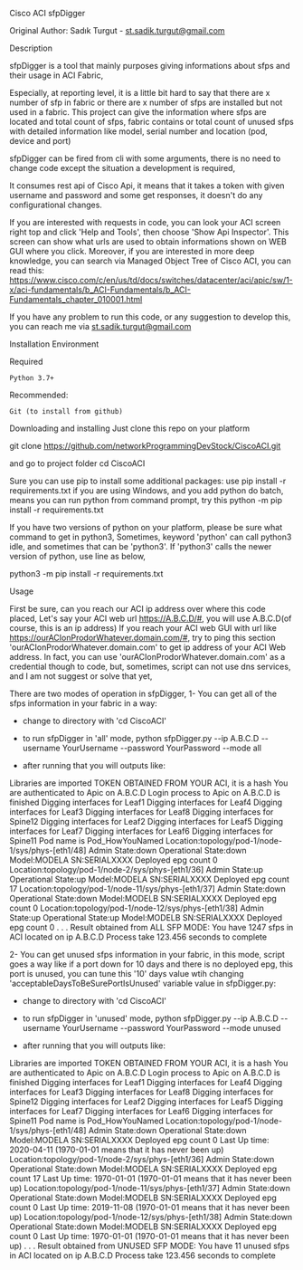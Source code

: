 Cisco ACI sfpDigger

Original Author: Sadık Turgut - st.sadik.turgut@gmail.com


Description

sfpDigger is a tool that mainly purposes giving informations about sfps and their usage in ACI Fabric,

Especially, at reporting level, it is a little bit hard to say that there are x number of sfp in fabric or there are x number of sfps are installed but not used in a fabric. This project can give the information where sfps are located and total count of sfps, fabric contains or total count of unused sfps with detailed information like model, serial number and location (pod, device and port)

sfpDigger can be fired from cli with some arguments, there is no need to change code except the situation a development is required,

It consumes rest api of Cisco Api, it means that it takes a token with given username and password and some get responses, it doesn't do any configurational changes.

If you are interested with requests in code, you can look your ACI screen right top and click 'Help and Tools', then choose 'Show Api Inspector'. This screen can show what urls are used to obtain informations shown on WEB GUI where you click. Moreover, if you are interested in more deep knowledge, you can search via Managed Object Tree of Cisco ACI, you can read this:
https://www.cisco.com/c/en/us/td/docs/switches/datacenter/aci/apic/sw/1-x/aci-fundamentals/b_ACI-Fundamentals/b_ACI-Fundamentals_chapter_010001.html

If you have any problem to run this code, or any suggestion to develop this, you can reach me via st.sadik.turgut@gmail.com


Installation
Environment

Required

    Python 3.7+

Recommended:

    Git (to install from github)

Downloading and installing
Just clone this repo on your platform

git clone https://github.com/networkProgrammingDevStock/CiscoACI.git

and go to project folder
cd CiscoACI

Sure you can use pip to install some additional packages:
use
pip install -r requirements.txt
if you are using Windows, and you add python do batch, means you can run python from command prompt,
try this
python -m pip install -r requirements.txt

If you have two versions of python on your platform, please be sure what command to get in python3,
Sometimes, keyword 'python' can call python3 idle, and sometimes that can be 'python3'. If 'python3' calls
the newer version of python, use line as below,

python3 -m pip install -r requirements.txt


Usage

First be sure, can you reach our ACI ip address over where this code placed,
Let's say your ACI web url https://A.B.C.D/#, you will use A.B.C.D(of course, this is an ip address)
If you reach your ACI web GUI with url like https://ourACIonProdorWhatever.domain.com/#, try to ping this section 'ourACIonProdorWhatever.domain.com' to get ip address of your ACI Web address. In fact, you can use 'ourACIonProdorWhatever.domain.com' as a credential though to code, but, sometimes, script can not use dns services, and I am not suggest or solve that yet,

There are two modes of operation in sfpDigger, 
1-  You can get all of the sfps information in your fabric in a way:
- change to directory with 'cd CiscoACI'

- to run sfpDigger in 'all' mode,
python sfpDigger.py --ip A.B.C.D --username YourUsername --password YourPassword --mode all

- after running that you will outputs like:

Libraries are imported
TOKEN OBTAINED FROM YOUR ACI, it is a hash 
You are authenticated to Apic on  A.B.C.D
Login process to Apic on A.B.C.D is finished
Digging interfaces for Leaf1
Digging interfaces for Leaf4
Digging interfaces for Leaf3
Digging interfaces for Leaf8
Digging interfaces for Spine12
Digging interfaces for Leaf2
Digging interfaces for Leaf5
Digging interfaces for Leaf7
Digging interfaces for Leaf6
Digging interfaces for Spine11
Pod name is Pod_HowYouNamed
Location:topology/pod-1/node-1/sys/phys-[eth1/48]     Admin State:down        Operational State:down   Model:MODELA SN:SERIALXXXX           Deployed epg count 0
Location:topology/pod-1/node-2/sys/phys-[eth1/36]     Admin State:up        Operational State:up   Model:MODELA  SN:SERIALXXXX           Deployed epg count 17 
Location:topology/pod-1/node-11/sys/phys-[eth1/37]     Admin State:down        Operational State:down   Model:MODELB  SN:SERIALXXXX           Deployed epg count 0
Location:topology/pod-1/node-12/sys/phys-[eth1/38]     Admin State:up        Operational State:up   Model:MODELB SN:SERIALXXXX           Deployed epg count 0
.
.
.
Result obtained from ALL SFP MODE:
You have 1247 sfps in ACI located on ip A.B.C.D
Process take 123.456 seconds to complete

2-  You can get unused sfps information in your fabric, in this mode, script goes a way like if a port down for 10 days and there is no deployed epg, this port is unused, you can tune this '10' days value wtih changing 'acceptableDaysToBeSurePortIsUnused' variable value in sfpDigger.py:
- change to directory with 'cd CiscoACI'

- to run sfpDigger in 'unused' mode,
python sfpDigger.py --ip A.B.C.D --username YourUsername --password YourPassword --mode unused

- after running that you will outputs like:

Libraries are imported
TOKEN OBTAINED FROM YOUR ACI, it is a hash 
You are authenticated to Apic on  A.B.C.D
Login process to Apic on A.B.C.D is finished
Digging interfaces for Leaf1
Digging interfaces for Leaf4
Digging interfaces for Leaf3
Digging interfaces for Leaf8
Digging interfaces for Spine12
Digging interfaces for Leaf2
Digging interfaces for Leaf5
Digging interfaces for Leaf7
Digging interfaces for Leaf6
Digging interfaces for Spine11
Pod name is Pod_HowYouNamed
Location:topology/pod-1/node-1/sys/phys-[eth1/48]     Admin State:down        Operational State:down   Model:MODELA SN:SERIALXXXX           Deployed epg count 0
Last Up time: 2020-04-11 (1970-01-01 means that it has never been up)
Location:topology/pod-1/node-2/sys/phys-[eth1/36]     Admin State:down        Operational State:down   Model:MODELA  SN:SERIALXXXX           Deployed epg count 17 
Last Up time: 1970-01-01 (1970-01-01 means that it has never been up)
Location:topology/pod-1/node-11/sys/phys-[eth1/37]     Admin State:down        Operational State:down   Model:MODELB  SN:SERIALXXXX           Deployed epg count 0
Last Up time: 2019-11-08 (1970-01-01 means that it has never been up)
Location:topology/pod-1/node-12/sys/phys-[eth1/38]     Admin State:down        Operational State:down   Model:MODELB SN:SERIALXXXX           Deployed epg count 0
Last Up time: 1970-01-01 (1970-01-01 means that it has never been up)
.
.
.
Result obtained from UNUSED SFP MODE:
You have 11 unused sfps in ACI located on ip A.B.C.D
Process take 123.456 seconds to complete




   
